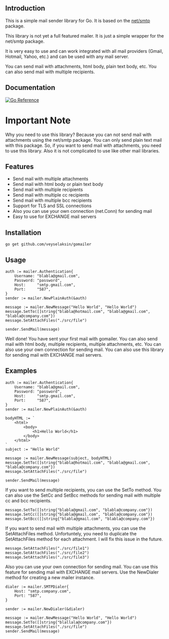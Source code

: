 ## **Introduction**

This is a simple mail sender library for Go. It is based on the [net/smtp](http://golang.org/pkg/net/smtp/) package.

This library is not yet a full featured mailer. It is just a simple wrapper for the net/smtp package.

It is very easy to use and can work integrated with all mail providers (Gmail, Hotmail, Yahoo, etc.) and can be used with any mail server.

You can send mail with attachments, html body, plain text body, etc. You can also send mail with multiple recipients.

## **Documentation**
[![Go Reference](https://pkg.go.dev/badge/github.com/veyselaksin/gomailer.svg)](https://pkg.go.dev/github.com/veyselaksin/gomailer)


# **Important Note**
Why you need to use this library? Because you can not send mail with attachments using the net/smtp package. You can only send plain text mail with this package. So, if you want to send mail with attachments, you need to use this library. Also it is not complicated to use like other mail libraries.

## **Features**
* Send mail with multiple attachments
* Send mail with html body or plain text body
* Send mail with multiple recipients
* Send mail with multiple cc recipients
* Send mail with multiple bcc recipients
* Support for TLS and SSL connections
* Also you can use your own connection (net.Conn) for sending mail
* Easy to use for EXCHANGE mail servers


## **Installation**

    go get github.com/veyselaksin/gomailer

## **Usage**
```golang
auth := mailer.Authentication{
    Username: "blabla@gmail.com",
    Password: "password",
    Host:     "smtp.gmail.com",
    Port:     "587",
}
sender := mailer.NewPlainAuth(&auth)

message := mailer.NewMessage("Hello World", "Hello World")
message.SetTo([]string{"blabla@hotmail.com", "blabla@gmail.com", "blabla@company.com"})
message.SetAttachFiles("./src/file")

sender.SendMail(message)
```
Well done! You have sent your first mail with gomailer. You can also send mail with html body, multiple recipients, multiple attachments, etc. You can also use your own connection for sending mail. You can also use this library for sending mail with EXCHANGE mail servers.

## **Examples**
```golang
auth := mailer.Authentication{
    Username: "blabla@gmail.com",
    Password: "password",
    Host:     "smtp.gmail.com",
    Port:     "587",
}
sender := mailer.NewPlainAuth(&auth)

bodyHTML := `
    <html>
        <body>
            <h1>Hello World</h1>
        </body>
    </html>
`
subject := "Hello World"

message := mailer.NewMessage(subject, bodyHTML)
message.SetTo([]string{"blabla@hotmail.com", "blabla@gmail.com", "blabla@company.com"})
message.SetAttachFiles("./src/file")

sender.SendMail(message)
```

If you want to send multiple recipients, you can use the SetTo method. You can also use the SetCc and SetBcc methods for sending mail with multiple cc and bcc recipients.

```golang
message.SetTo([]string{"blabla@gmail.com", "blabla@company.com"})
message.SetCc([]string{"blabla@gmail.com", "blabla@company.com"})
message.SetBcc([]string{"blabla@gmail.com", "blabla@company.com"})
```
If you want to send mail with multiple attachments, you can use the SetAttachFiles method. Unfortuntely, you need to duplicate the SetAttachFiles method for each attachment. I will fix this issue in the future.

```golang
message.SetAttachFiles("./src/file1")
message.SetAttachFiles("./src/file2")
message.SetAttachFiles("./src/file3")
```

Also you can use your own connection for sending mail. You can use this feature for sending mail with EXCHANGE mail servers. Use the NewDialer method for creating a new mailer instance.

```golang
dialer := mailer.SMTPDialer{
    Host: "smtp.company.com",
    Port: "587",
}

sender := mailer.NewDialer(&dialer)

message := mailer.NewMessage("Hello World", "Hello World")
message.SetTo([]string{"blallala@company.com"})
message.SetAttachFiles("./src/file")
sender.SendMail(message)
```